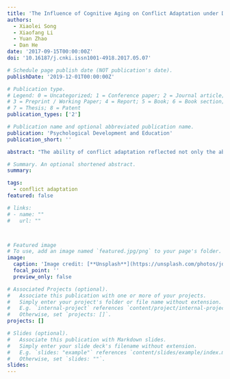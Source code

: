 ```yaml
---
title: 'The Influence of Cognitive Aging on Conflict Adaptation under Different Task Difficulties'
authors:
  - Xiaolei Song
  - Xiaofang Li
  - Yuan Zhao
  - Dan He
date: '2017-09-15T00:00:00Z'
doi: '10.16187/j.cnki.issn1001-4918.2017.05.07'

# Schedule page publish date (NOT publication's date).
publishDate: '2019-12-01T00:00:00Z'

# Publication type.
# Legend: 0 = Uncategorized; 1 = Conference paper; 2 = Journal article;
# 3 = Preprint / Working Paper; 4 = Report; 5 = Book; 6 = Book section;
# 7 = Thesis; 8 = Patent
publication_types: ['2']

# Publication name and optional abbreviated publication name.
publication: 'Psychological Development and Education'
publication_short: ''

abstract: "The ability of conflict adaptation reflected not only the ability of conflict monitoring,but also the ability of modulating top-down cognitive control based on conflict situations.The paradigm of task conflictions was adopted in two experiments to explore how the conflict adaptation was influenced byaging problem.Experiment 1 used the classical Flanker task to explore whether the conflict adaptation effect would emerge in both the younger and olderadults,and if the conflict adaptation effect was different between them.Experiment 2 integrated the Simon and Flanker conflicts together to examine whether there were some differences between them after increasing the difficulty level.Results indicated that cognitive aging have no influence on conflict adaptation in low difficulty condition,however,when the difficulties of conflict task increased,cognitive resources that older adults recruited from other brain areas can't ever compensate for the damage caused by cognitive aging.Our conclusion is that the influence of cognitive aging on conflict adaptation abilityis mainly appeared in high difficulty tasks,which supported compensation theory as well as limited cognitive resources theories."

# Summary. An optional shortened abstract.
summary: 

tags:
  - conflict adaptation
featured: false

# links:
# - name: ""
#   url: ""



# Featured image
# To use, add an image named `featured.jpg/png` to your page's folder.
image:
  caption: 'Image credit: [**Unsplash**](https://unsplash.com/photos/jdD8gXaTZsc)'
  focal_point: ''
  preview_only: false

# Associated Projects (optional).
#   Associate this publication with one or more of your projects.
#   Simply enter your project's folder or file name without extension.
#   E.g. `internal-project` references `content/project/internal-project/index.md`.
#   Otherwise, set `projects: []`.
projects: []

# Slides (optional).
#   Associate this publication with Markdown slides.
#   Simply enter your slide deck's filename without extension.
#   E.g. `slides: "example"` references `content/slides/example/index.md`.
#   Otherwise, set `slides: ""`.
slides:
---
```


